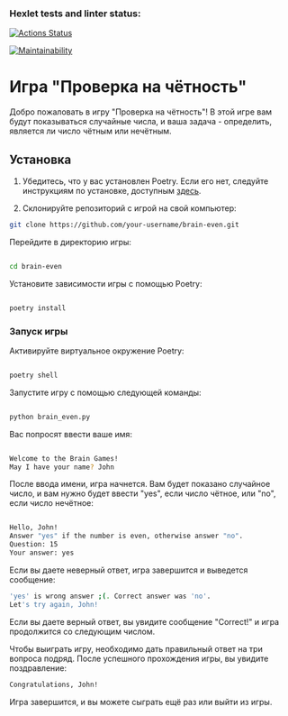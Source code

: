 ### Hexlet tests and linter status:

[![Actions Status](https://github.com/yllen32/python-project-49/workflows/hexlet-check/badge.svg)](https://github.com/yllen32/python-project-49/actions)

[![Maintainability](https://api.codeclimate.com/v1/badges/6ec0e62bf61503e85935/maintainability)](https://codeclimate.com/github/yllen32/python-project-49/maintainability)

# Игра "Проверка на чётность"

Добро пожаловать в игру "Проверка на чётность"! В этой игре вам будут показываться случайные числа, и ваша задача - определить, является ли число чётным или нечётным.

## Установка

1. Убедитесь, что у вас установлен Poetry. Если его нет, следуйте инструкциям по установке, доступным [здесь](https://python-poetry.org/docs/#installation).

2. Склонируйте репозиторий с игрой на свой компьютер:

```bash
git clone https://github.com/your-username/brain-even.git
```

Перейдите в директорию игры:

```bash

cd brain-even
```

Установите зависимости игры с помощью Poetry:


```bash

poetry install
```

### Запуск игры

Активируйте виртуальное окружение Poetry:

```bash

poetry shell
```

Запустите игру с помощью следующей команды:

```bash

python brain_even.py
```

Вас попросят ввести ваше имя:

```bash

Welcome to the Brain Games!
May I have your name? John
```

После ввода имени, игра начнется. Вам будет показано случайное число, и вам нужно будет ввести "yes", если число чётное, или "no", если число нечётное:

```bash

Hello, John!
Answer "yes" if the number is even, otherwise answer "no".
Question: 15
Your answer: yes
```

Если вы даете неверный ответ, игра завершится и выведется сообщение:

```bash
'yes' is wrong answer ;(. Correct answer was 'no'.
Let's try again, John!
```

Если вы даете верный ответ, вы увидите сообщение "Correct!" и игра продолжится со следующим числом.

Чтобы выиграть игру, необходимо дать правильный ответ на три вопроса подряд. После успешного прохождения игры, вы увидите поздравление:

```bash
Congratulations, John!
```

Игра завершится, и вы можете сыграть ещё раз или выйти из игры.